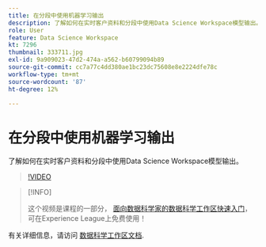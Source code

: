 ```yaml
---
title: 在分段中使用机器学习输出
description: 了解如何在实时客户资料和分段中使用Data Science Workspace模型输出。
role: User
feature: Data Science Workspace
kt: 7296
thumbnail: 333711.jpg
exl-id: 9a909023-47d2-474a-a562-b60799094b89
source-git-commit: cc7a77c4dd380ae1bc23dc75608e8e2224dfe78c
workflow-type: tm+mt
source-wordcount: '87'
ht-degree: 12%

---
```


# 在分段中使用机器学习输出

了解如何在实时客户资料和分段中使用Data Science Workspace模型输出。

>[!VIDEO](https://video.tv.adobe.com/v/333711)

>[!INFO]
>
> 这个视频是课程的一部分， [面向数据科学家的数据科学工作区快速入门](https://experienceleague.adobe.com/?recommended=ExperiencePlatform-U-1-2021.1.dsw)，可在Experience League上免费使用！

有关详细信息，请访问 [数据科学工作区文档](https://experienceleague.adobe.com/docs/experience-platform/data-science-workspace/home.html).
